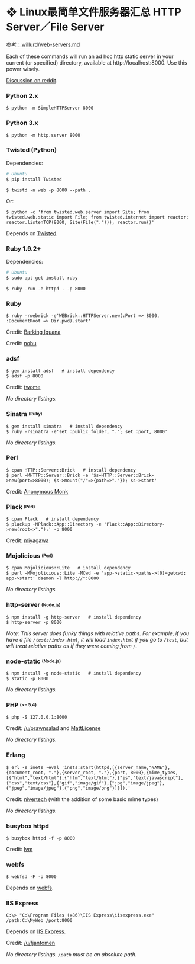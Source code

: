 # ❖ Linux最简单文件服务器汇总 HTTP Server／File Server

[参考：willurd/web-servers.md](https://gist.github.com/willurd/5720255#twisted-python)


Each of these commands will run an ad hoc http static server in your current (or specified) directory, available at http://localhost:8000. Use this power wisely.

[Discussion on reddit](http://www.reddit.com/r/webdev/comments/1fs45z/list_of_ad_hoc_http_server_oneliners/).

### Python 2.x

```shell
$ python -m SimpleHTTPServer 8000
```

### Python 3.x

```shell
$ python -m http.server 8000
```

### Twisted (Python)

Dependencies:
```sh
# Ubuntu
$ pip install Twisted
```

```shell
$ twistd -n web -p 8000 --path .
```

Or:

```shell
$ python -c 'from twisted.web.server import Site; from twisted.web.static import File; from twisted.internet import reactor; reactor.listenTCP(8000, Site(File("."))); reactor.run()'
```

Depends on [Twisted](http://twistedmatrix.com/trac/wiki/Downloads).

### Ruby 1.9.2+

Dependencies:
```sh
# Ubuntu
$ sudo apt-get install ruby
```

```shell
$ ruby -run -e httpd . -p 8000
```


### Ruby

```shell
$ ruby -rwebrick -e'WEBrick::HTTPServer.new(:Port => 8000, :DocumentRoot => Dir.pwd).start'
```

Credit: [Barking Iguana](http://barkingiguana.com/2010/04/11/a-one-line-web-server-in-ruby/)


Credit: [nobu](https://gist.github.com/willurd/5720255#comment-855952)

### adsf

```shell
$ gem install adsf   # install dependency
$ adsf -p 8000
```

Credit: [twome](https://gist.github.com/willurd/5720255/#comment-841393)

*No directory listings.*

### Sinatra <sub><sup>(Ruby)</sup></sub>

```shell
$ gem install sinatra   # install dependency
$ ruby -rsinatra -e'set :public_folder, "."; set :port, 8000'
```

*No directory listings.*

### Perl

```shell
$ cpan HTTP::Server::Brick   # install dependency
$ perl -MHTTP::Server::Brick -e '$s=HTTP::Server::Brick->new(port=>8000); $s->mount("/"=>{path=>"."}); $s->start'
```

Credit: [Anonymous Monk](http://www.perlmonks.org/?node_id=865239)

### Plack <sub><sup>(Perl)</sup></sub>

```shell
$ cpan Plack   # install dependency
$ plackup -MPlack::App::Directory -e 'Plack::App::Directory->new(root=>".");' -p 8000
```

Credit: [miyagawa](http://advent.plackperl.org/2009/12/day-5-run-a-static-file-web-server-with-plack.html)

### Mojolicious <sub><sup>(Perl)</sup></sub>

```shell
$ cpan Mojolicious::Lite   # install dependency
$ perl -MMojolicious::Lite -MCwd -e 'app->static->paths->[0]=getcwd; app->start' daemon -l http://*:8000
```

*No directory listings.*

### http-server <sub><sup>(Node.js)</sup></sub>

```shell
$ npm install -g http-server   # install dependency
$ http-server -p 8000
```

*Note: This server does funky things with relative paths. For example, if you have a file `/tests/index.html`, it will load `index.html` if you go to `/test`, but will treat relative paths as if they were coming from `/`.*

### node-static <sub><sup>(Node.js)</sup></sub>

```shell
$ npm install -g node-static   # install dependency
$ static -p 8000
```

*No directory listings.*

### PHP <sub><sup>(>= 5.4)</sup></sub>

```shell
$ php -S 127.0.0.1:8000
```

Credit: [/u/prawnsalad](http://www.reddit.com/r/webdev/comments/1fs45z/list_of_ad_hoc_http_server_oneliners/cad9ew3) and [MattLicense](https://gist.github.com/willurd/5720255#comment-841131)

*No directory listings.*

### Erlang

```shell
$ erl -s inets -eval 'inets:start(httpd,[{server_name,"NAME"},{document_root, "."},{server_root, "."},{port, 8000},{mime_types,[{"html","text/html"},{"htm","text/html"},{"js","text/javascript"},{"css","text/css"},{"gif","image/gif"},{"jpg","image/jpeg"},{"jpeg","image/jpeg"},{"png","image/png"}]}]).'
```

Credit: [nivertech](https://gist.github.com/willurd/5720255/#comment-841166) (with the addition of some basic mime types)

*No directory listings.*

### busybox httpd

```shell
$ busybox httpd -f -p 8000
```

Credit: [lvm](https://gist.github.com/willurd/5720255#comment-841915)

### webfs

```shell
$ webfsd -F -p 8000
```

Depends on [webfs](http://linux.bytesex.org/misc/webfs.html).

### IIS Express

```shell
C:\> "C:\Program Files (x86)\IIS Express\iisexpress.exe" /path:C:\MyWeb /port:8000
```

Depends on [IIS Express](http://www.iis.net/learn/extensions/introduction-to-iis-express/iis-express-overview).

Credit: [/u/fjantomen](http://www.reddit.com/r/webdev/comments/1fs45z/list_of_ad_hoc_http_server_oneliners/cada8no)

*No directory listings. `/path` must be an absolute path.*
